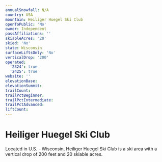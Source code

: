 ```yaml
---
annualSnowfall: N/A
country: USA
mountain: Heiliger Huegel Ski Club
openToPublic: 'No'
owner: Independent
passAffiliations: ''
skiableAcres: '20'
skied: 'No'
state: Wisconsin
surfaceLiftsOnly: 'No'
verticalDrop: '200'
operated:
  '2324': true
  '2425': true
website: ''
elevationBase:
elevationSummit:
trailCount:
trailPctBeginner:
trailPctIntermediate:
trailPctAdvanced:
liftCount:
---
```



# Heiliger Huegel Ski Club

Located in U.S. - Wisconsin, Heiliger Huegel Ski Club is a ski area with a vertical drop of 200 feet and 20 skiable acres.
